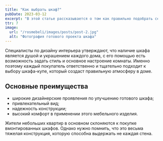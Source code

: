 ```yaml
---
title: "Как выбрать шкаф?"
pubDate: 2023-03-12
excerpt: "В этой статье рассказывается о том как правильно подобрать себе шкаф."
ttr: 7
image:
  url: "/rosmebeli/images/posts/post-2.jpg"
  alt: "Фотография готового проекта шкафа"
---
```


Специалисты по дизайну интерьера утверждают, что наличие шкафа является душой и украшением каждого дома, с его помощью есть возможность задать стиль и основное настроение комнаты. Именно поэтому каждый покупатель ответственно и тщательно подходит к выбору шкафа-купе, который создаст правильную атмосферу в доме.

## Основные преимущества

- широкие дизайнерские проявления по улучшению готового шкафа;
- привлекательный вид;
- надежность конструкции;
- высокий комфорт в применении этого мебельного изделия.

Жители небольших квартир в основном склоняются к покупке вмонтированных шкафов. Однако нужно помнить, что это весьма тяжелая конструкция, которую способна выдержать не каждая стена.
